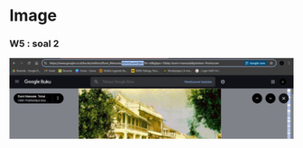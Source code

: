 # Image
### W5 : soal 2
<img src="https://github.com/AgungRizkiSaputra/Books/blob/main/images/soal2.jpg"  width="900px">
